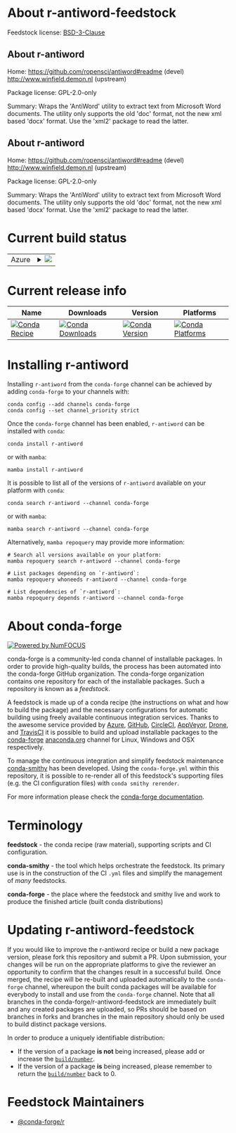 About r-antiword-feedstock
==========================

Feedstock license: [BSD-3-Clause](https://github.com/conda-forge/r-antiword-feedstock/blob/main/LICENSE.txt)


About r-antiword
----------------

Home: https://github.com/ropensci/antiword#readme (devel) http://www.winfield.demon.nl (upstream)

Package license: GPL-2.0-only

Summary: Wraps the 'AntiWord' utility to extract text from Microsoft Word documents. The utility only supports the old 'doc' format, not the new xml based 'docx' format. Use the 'xml2' package to read the latter.

About r-antiword
----------------

Home: https://github.com/ropensci/antiword#readme (devel) http://www.winfield.demon.nl (upstream)

Package license: GPL-2.0-only

Summary: Wraps the 'AntiWord' utility to extract text from Microsoft Word documents. The utility only supports the old 'doc' format, not the new xml based 'docx' format. Use the 'xml2' package to read the latter.

Current build status
====================


<table>
    
  <tr>
    <td>Azure</td>
    <td>
      <details>
        <summary>
          <a href="https://dev.azure.com/conda-forge/feedstock-builds/_build/latest?definitionId=11456&branchName=main">
            <img src="https://dev.azure.com/conda-forge/feedstock-builds/_apis/build/status/r-antiword-feedstock?branchName=main">
          </a>
        </summary>
        <table>
          <thead><tr><th>Variant</th><th>Status</th></tr></thead>
          <tbody><tr>
              <td>linux_64_r_base4.3</td>
              <td>
                <a href="https://dev.azure.com/conda-forge/feedstock-builds/_build/latest?definitionId=11456&branchName=main">
                  <img src="https://dev.azure.com/conda-forge/feedstock-builds/_apis/build/status/r-antiword-feedstock?branchName=main&jobName=linux&configuration=linux%20linux_64_r_base4.3" alt="variant">
                </a>
              </td>
            </tr><tr>
              <td>linux_64_r_base4.4</td>
              <td>
                <a href="https://dev.azure.com/conda-forge/feedstock-builds/_build/latest?definitionId=11456&branchName=main">
                  <img src="https://dev.azure.com/conda-forge/feedstock-builds/_apis/build/status/r-antiword-feedstock?branchName=main&jobName=linux&configuration=linux%20linux_64_r_base4.4" alt="variant">
                </a>
              </td>
            </tr><tr>
              <td>osx_64_r_base4.3</td>
              <td>
                <a href="https://dev.azure.com/conda-forge/feedstock-builds/_build/latest?definitionId=11456&branchName=main">
                  <img src="https://dev.azure.com/conda-forge/feedstock-builds/_apis/build/status/r-antiword-feedstock?branchName=main&jobName=osx&configuration=osx%20osx_64_r_base4.3" alt="variant">
                </a>
              </td>
            </tr><tr>
              <td>osx_64_r_base4.4</td>
              <td>
                <a href="https://dev.azure.com/conda-forge/feedstock-builds/_build/latest?definitionId=11456&branchName=main">
                  <img src="https://dev.azure.com/conda-forge/feedstock-builds/_apis/build/status/r-antiword-feedstock?branchName=main&jobName=osx&configuration=osx%20osx_64_r_base4.4" alt="variant">
                </a>
              </td>
            </tr><tr>
              <td>win_64_r_base4.3</td>
              <td>
                <a href="https://dev.azure.com/conda-forge/feedstock-builds/_build/latest?definitionId=11456&branchName=main">
                  <img src="https://dev.azure.com/conda-forge/feedstock-builds/_apis/build/status/r-antiword-feedstock?branchName=main&jobName=win&configuration=win%20win_64_r_base4.3" alt="variant">
                </a>
              </td>
            </tr><tr>
              <td>win_64_r_base4.4</td>
              <td>
                <a href="https://dev.azure.com/conda-forge/feedstock-builds/_build/latest?definitionId=11456&branchName=main">
                  <img src="https://dev.azure.com/conda-forge/feedstock-builds/_apis/build/status/r-antiword-feedstock?branchName=main&jobName=win&configuration=win%20win_64_r_base4.4" alt="variant">
                </a>
              </td>
            </tr>
          </tbody>
        </table>
      </details>
    </td>
  </tr>
</table>

Current release info
====================

| Name | Downloads | Version | Platforms |
| --- | --- | --- | --- |
| [![Conda Recipe](https://img.shields.io/badge/recipe-r--antiword-green.svg)](https://anaconda.org/conda-forge/r-antiword) | [![Conda Downloads](https://img.shields.io/conda/dn/conda-forge/r-antiword.svg)](https://anaconda.org/conda-forge/r-antiword) | [![Conda Version](https://img.shields.io/conda/vn/conda-forge/r-antiword.svg)](https://anaconda.org/conda-forge/r-antiword) | [![Conda Platforms](https://img.shields.io/conda/pn/conda-forge/r-antiword.svg)](https://anaconda.org/conda-forge/r-antiword) |

Installing r-antiword
=====================

Installing `r-antiword` from the `conda-forge` channel can be achieved by adding `conda-forge` to your channels with:

```
conda config --add channels conda-forge
conda config --set channel_priority strict
```

Once the `conda-forge` channel has been enabled, `r-antiword` can be installed with `conda`:

```
conda install r-antiword
```

or with `mamba`:

```
mamba install r-antiword
```

It is possible to list all of the versions of `r-antiword` available on your platform with `conda`:

```
conda search r-antiword --channel conda-forge
```

or with `mamba`:

```
mamba search r-antiword --channel conda-forge
```

Alternatively, `mamba repoquery` may provide more information:

```
# Search all versions available on your platform:
mamba repoquery search r-antiword --channel conda-forge

# List packages depending on `r-antiword`:
mamba repoquery whoneeds r-antiword --channel conda-forge

# List dependencies of `r-antiword`:
mamba repoquery depends r-antiword --channel conda-forge
```


About conda-forge
=================

[![Powered by
NumFOCUS](https://img.shields.io/badge/powered%20by-NumFOCUS-orange.svg?style=flat&colorA=E1523D&colorB=007D8A)](https://numfocus.org)

conda-forge is a community-led conda channel of installable packages.
In order to provide high-quality builds, the process has been automated into the
conda-forge GitHub organization. The conda-forge organization contains one repository
for each of the installable packages. Such a repository is known as a *feedstock*.

A feedstock is made up of a conda recipe (the instructions on what and how to build
the package) and the necessary configurations for automatic building using freely
available continuous integration services. Thanks to the awesome service provided by
[Azure](https://azure.microsoft.com/en-us/services/devops/), [GitHub](https://github.com/),
[CircleCI](https://circleci.com/), [AppVeyor](https://www.appveyor.com/),
[Drone](https://cloud.drone.io/welcome), and [TravisCI](https://travis-ci.com/)
it is possible to build and upload installable packages to the
[conda-forge](https://anaconda.org/conda-forge) [anaconda.org](https://anaconda.org/)
channel for Linux, Windows and OSX respectively.

To manage the continuous integration and simplify feedstock maintenance
[conda-smithy](https://github.com/conda-forge/conda-smithy) has been developed.
Using the ``conda-forge.yml`` within this repository, it is possible to re-render all of
this feedstock's supporting files (e.g. the CI configuration files) with ``conda smithy rerender``.

For more information please check the [conda-forge documentation](https://conda-forge.org/docs/).

Terminology
===========

**feedstock** - the conda recipe (raw material), supporting scripts and CI configuration.

**conda-smithy** - the tool which helps orchestrate the feedstock.
                   Its primary use is in the construction of the CI ``.yml`` files
                   and simplify the management of *many* feedstocks.

**conda-forge** - the place where the feedstock and smithy live and work to
                  produce the finished article (built conda distributions)


Updating r-antiword-feedstock
=============================

If you would like to improve the r-antiword recipe or build a new
package version, please fork this repository and submit a PR. Upon submission,
your changes will be run on the appropriate platforms to give the reviewer an
opportunity to confirm that the changes result in a successful build. Once
merged, the recipe will be re-built and uploaded automatically to the
`conda-forge` channel, whereupon the built conda packages will be available for
everybody to install and use from the `conda-forge` channel.
Note that all branches in the conda-forge/r-antiword-feedstock are
immediately built and any created packages are uploaded, so PRs should be based
on branches in forks and branches in the main repository should only be used to
build distinct package versions.

In order to produce a uniquely identifiable distribution:
 * If the version of a package **is not** being increased, please add or increase
   the [``build/number``](https://docs.conda.io/projects/conda-build/en/latest/resources/define-metadata.html#build-number-and-string).
 * If the version of a package **is** being increased, please remember to return
   the [``build/number``](https://docs.conda.io/projects/conda-build/en/latest/resources/define-metadata.html#build-number-and-string)
   back to 0.

Feedstock Maintainers
=====================

* [@conda-forge/r](https://github.com/conda-forge/r/)

